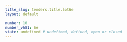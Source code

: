 ```yaml
---
title_slug: tenders.title.lot6e
layout: default

number: 10
number_vh81: 6e
state: undefined # undefined, defined, open or closed
---
```

